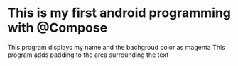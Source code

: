 # This is my first android  programming with @Compose
This program displays my name and the bachgroud color as magenta
This program adds padding to the area surrounding the text

